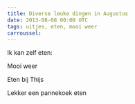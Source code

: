 ```yaml
---
title: Diverse leuke dingen in Augustus
date: 2013-08-08 00:00 UTC
tags: uitjes, eten, mooi weer
carroussel:
---
```


Ik kan zelf eten: 

Mooi weer 

Eten bij Thijs 

Lekker een pannekoek eten
